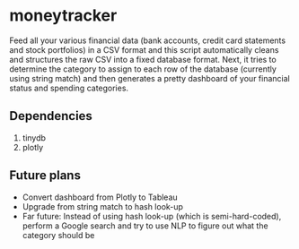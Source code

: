 # moneytracker

Feed all your various financial data (bank accounts, credit card statements and stock portfolios) in a CSV format and this script automatically cleans and structures the raw CSV into a fixed database format.  Next, it tries to determine the category to assign to each row of the database (currently using string match) and then generates a pretty dashboard of your financial status and spending categories.

## Dependencies

1. tinydb
2. plotly

## Future plans

* Convert dashboard from Plotly to Tableau
* Upgrade from string match to hash look-up
* Far future: Instead of using hash look-up (which is semi-hard-coded), perform a Google search and try to use NLP to figure out what the category should be

